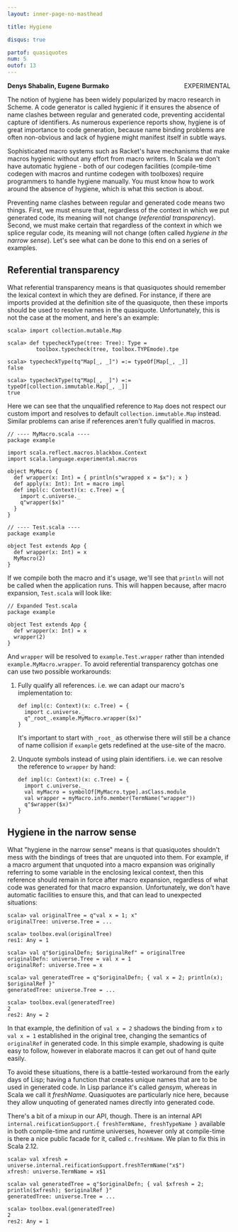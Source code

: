 ```yaml
---
layout: inner-page-no-masthead

title: Hygiene

disqus: true

partof: quasiquotes
num: 5
outof: 13
---
```

**Denys Shabalin, Eugene Burmako** <span class="label warning" style="float: right;">EXPERIMENTAL</span>

The notion of hygiene has been widely popularized by macro research in Scheme. A code generator is called hygienic if it ensures the absence of name clashes between regular and generated code, preventing accidental capture of identifiers. As numerous experience reports show, hygiene is of great importance to code generation, because name binding problems are often non-obvious and lack of hygiene might manifest itself in subtle ways.

Sophisticated macro systems such as Racket's have mechanisms that make macros hygienic without any effort from macro writers. In Scala we don't have automatic hygiene - both of our codegen facilities (compile-time codegen with macros and runtime codegen with toolboxes) require programmers to handle hygiene manually. You must know how to work around the absence of hygiene, which is what this section is about.

Preventing name clashes between regular and generated code means two things. First, we must ensure that, regardless of the context in which we put generated code, its meaning will not change (*referential transparency*). Second, we must make certain that regardless of the context in which we splice regular code, its meaning will not change (often called *hygiene in the narrow sense*). Let's see what can be done to this end on a series of examples.

## Referential transparency

What referential transparency means is that quasiquotes should remember the lexical context in which they are defined. For instance, if there are imports provided at the definition site of the quasiquote, then these imports should be used to resolve names in the quasiquote. Unfortunately, this is not the case at the moment, and here's an example:

    scala> import collection.mutable.Map

    scala> def typecheckType(tree: Tree): Type =
             toolbox.typecheck(tree, toolbox.TYPEmode).tpe

    scala> typecheckType(tq"Map[_, _]") =:= typeOf[Map[_, _]]
    false

    scala> typecheckType(tq"Map[_, _]") =:= typeOf[collection.immutable.Map[_, _]]
    true

Here we can see that the unqualified reference to `Map` does not respect our custom import and resolves to default `collection.immutable.Map` instead. Similar problems can arise if references aren't fully qualified in macros.

    // ---- MyMacro.scala ----
    package example

    import scala.reflect.macros.blackbox.Context
    import scala.language.experimental.macros

    object MyMacro {
      def wrapper(x: Int) = { println(s"wrapped x = $x"); x }
      def apply(x: Int): Int = macro impl
      def impl(c: Context)(x: c.Tree) = {
        import c.universe._
        q"wrapper($x)"
      }
    }

    // ---- Test.scala ----
    package example

    object Test extends App {
      def wrapper(x: Int) = x
      MyMacro(2)
    }

If we compile both the macro and it's usage, we'll see that `println` will not be called when the application runs. This will happen because, after macro expansion, `Test.scala` will look like:

    // Expanded Test.scala
    package example

    object Test extends App {
      def wrapper(x: Int) = x
      wrapper(2)
    }

And `wrapper` will be resolved to `example.Test.wrapper` rather than intended `example.MyMacro.wrapper`. To avoid referential transparency gotchas one can use two possible workarounds:

1. Fully qualify all references. i.e. we can adapt our macro's implementation to:

       def impl(c: Context)(x: c.Tree) = {
         import c.universe._
         q"_root_.example.MyMacro.wrapper($x)"
       }

   It's important to start with `_root_` as otherwise there will still be a chance of name collision if `example` gets redefined at the use-site of the macro.

2. Unquote symbols instead of using plain identifiers. i.e. we can resolve the reference to `wrapper` by hand:

       def impl(c: Context)(x: c.Tree) = {
         import c.universe._
         val myMacro = symbolOf[MyMacro.type].asClass.module
         val wrapper = myMacro.info.member(TermName("wrapper"))
         q"$wrapper($x)"
       }

## Hygiene in the narrow sense

What "hygiene in the narrow sense" means is that quasiquotes shouldn't mess with the bindings of trees that are unquoted into them. For example, if a macro argument that unquoted into a macro expansion was originally referring to some variable in the enclosing lexical context, then this reference should remain in force after macro expansion, regardless of what code was generated for that macro expansion. Unfortunately, we don't have automatic facilities to ensure this, and that can lead to unexpected situations:

    scala> val originalTree = q"val x = 1; x"
    originalTree: universe.Tree = ...

    scala> toolbox.eval(originalTree)
    res1: Any = 1

    scala> val q"$originalDefn; $originalRef" = originalTree
    originalDefn: universe.Tree = val x = 1
    originalRef: universe.Tree = x

    scala> val generatedTree = q"$originalDefn; { val x = 2; println(x); $originalRef }"
    generatedTree: universe.Tree = ...

    scala> toolbox.eval(generatedTree)
    2
    res2: Any = 2

In that example, the definition of `val x = 2` shadows the binding from `x` to `val x = 1` established in the original tree, changing the semantics of `originalRef` in generated code. In this simple example, shadowing is quite easy to follow, however in elaborate macros it can get out of hand quite easily.

To avoid these situations, there is a battle-tested workaround from the early days of Lisp; having a function that creates unique names that are to be used in generated code. In Lisp parlance it's called *gensym*, whereas in Scala we call it *freshName*. Quasiquotes are particularly nice here, because they allow unquoting of generated names directly into generated code.

There's a bit of a mixup in our API, though. There is an internal API `internal.reificationSupport.{ freshTermName, freshTypeName }` available in both compile-time and runtime universes, however only at compile-time is there a nice public facade for it, called `c.freshName`. We plan to fix this in Scala 2.12.

    scala> val xfresh = universe.internal.reificationSupport.freshTermName("x$")
    xfresh: universe.TermName = x$1

    scala> val generatedTree = q"$originalDefn; { val $xfresh = 2; println($xfresh); $originalRef }"
    generatedTree: universe.Tree = ...

    scala> toolbox.eval(generatedTree)
    2
    res2: Any = 1
